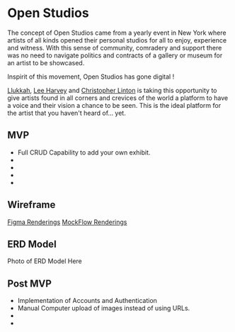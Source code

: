 # Open Studios

The concept of Open Studios came from a yearly event in New York where artists of all kinds opened their personal studios for all to enjoy, experience and witness. With this sense of community, comradery and support there was no need to navigate politics and contracts of a gallery or museum for an artist to be showcased.

Inspirit of this movement, Open Studios has gone digital !

[Llukkah](https://www.github.com/llukkah), [Lee Harvey](https://github.com/VirtDev337) and [Christopher Linton](https://github.com/Kwyjib0) is taking this opportunity to give artists found in all corners and crevices of the world a platform to have a voice and their vision a chance to be seen. This is the ideal platform for the artist that you haven't heard of... yet.

## MVP

- Full CRUD Capability to add your own exhibit.
-
-
-
-

## Wireframe

[Figma Renderings](https://www.figma.com/file/swX0nC10J7guJpvcw0Cle6/Open-Studios?node-id=0%3A1)
[MockFlow Renderings](https://wireframepro.mockflow.com/view/MiKsijI6Xmb)
## ERD Model

Photo of ERD Model Here

## Post MVP

- Implementation of Accounts and Authentication
- Manual Computer upload of images instead of using URLs.
-
-

